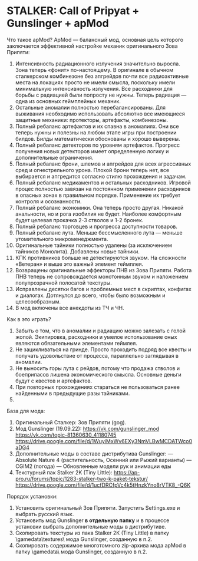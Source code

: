 # STALKER: Call of Pripyat + Gunslinger + apMod

Что такое apMod?
ApMod — балансный мод, основная цель которого заключается эффективной настройке механик оригинального Зова Припяти:
1. Интенсивность радиационного излучения значительно выросла. Зона теперь «фонит» по-настоящему. В оригинале в обычном сталкерском комбинезоне без апгрейдов почти все радиоактивные места на локациях просто не имели смысла, поскольку имели минимальную интенсивность излучения. Все расходники для борьбы с радиацией были попросту не нужны. Теперь радиация — одна из основных геймплейных механик.
2. Остальные аномалии полностью перебалансированы. Для выживания необходимо использовать абсолютно все имеющиеся защитные механики: протекторы, артефакты, комбинезоны.
3. Полный ребаланс артефактов и их спавна в аномалиях. Они все теперь нужны и полезны на любом этапе игры при построении билдов. Билды математически обоснованы и хорошо выверены.
4. Полный ребаланс детекторов по уровням артефактов. Прогресс получения новых детекторов имеет определенную логику и дополнительные ограничения.
5. Полный ребаланс брони, шлемов и апгрейдов для всех агрессивных сред и огнестрельного урона. Плохой брони теперь нет, все выбирается и апгредится согласно стилю прохождения и задачам.
6. Полный ребаланс медикаментов и остальных расходников. Игровой процес полностью завязан на постоянном применении расходников в опасных зонах в правильном порядке. Применение их требует контроля и осознанности.
7. Полный ребаланс экономики. Она теперь просто другая. Никакой анальности, но и рога изобилия не будет. Наиболее комфортным будет целевая прокачка 2-3 стволов и 1-2 бронек.
8. Полный ребаланс торговцев и прогресса доступности товаров.
9. Полный ребаланс лута. Меньше бессмысленного лута — меньше утомительного микроменеджмента.
10. Оригинальные тайники полностью удалены (за исключением тайников Монолита). Добавлены новые тайники.
11. КПК противников больше не детектируются звуком. На сложности «Ветеран» и выше это важный элемент геймплея.
12. Возвращены оригинальные эффекторы ПНВ из Зова Припяти. Работа ПНВ теперь не сопровождается монотонным звуком и наложением полупрозрачной полосатой текстуры.
13. Исправлены десятки багов и проблемных мест в скриптах, конфигах и диалогах. Дотянулся до всего, чтобы было возможным и целесообразным.
14. В мод включены все анекдоты из ТЧ и ЧН.

Как в это играть?
1. Забыть о том, что в аномалии и радиацию можно залезать с голой жопой. Экипировка, расходники и умелое использование оных являются обязательными элементами геймлея.
2. Не зацикливаться на гринде. Просто проходить подряд все квесты и получать удовольствие от процесса, параллельно заглядывая в аномалии.
3. Не выносить горы лута с рейдов, потому что продажа стволов и боеприпасов лишена экономического смысла. Основные деньги будут с квестов и артефактов.
4. При повторных прохождениях стараться не пользоваться ранее найденными в предыдущие разы тайниками.
5. 

База для мода:
1. Оригинальный Сталкер: Зов Припяти (gog).
2. Мод Gunslinger (19.09.22):
https://vk.com/gunslinger_mod
https://vk.com/topic-81360630_41180745
https://drive.google.com/file/d/1WuyiMxWv6EXy3NmVLBwMCDATWco0aDG4
3. Дополнительные моды в составе дистрибутива Gunslinger:
— Absolute Nature 4 (растительность, Осенний или Рыжий варианты)
— CGIM2 (погода)
— Обновленные модели рук и анимации еды
4. Текстурный пак Stalker 2K (Tiny Little):
https://ap-pro.ru/forums/topic/1283-stalker-two-k-paket-tekstur/
https://drive.google.com/file/d/1ucfDRCfpVc4k5tHnzkYno8rVTK8_-Q6K

Порядок установки:
1. Установить оригинальный Зов Припяти. Запустить Settings.exe и выбрать русский язык.
2. Установить мод Gunslinger **в отдельную папку** и в процессе установки выбрать дополнительные моды в дистрибутиве.
3. Скопировать текстуры из пака Stalker 2K (Tiny Little) в папку \gamedata\textures\ мода Gunslinger, созданную в п.2.
4. Скопировать содержимое многотомного zip-архива мода apMod в папку \gamedata\ мода Gunslinger, созданную в п.2.
